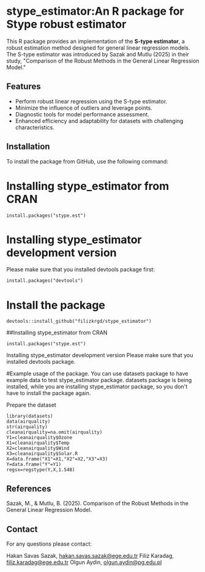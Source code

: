 # stype_estimator:An R package for Stype robust estimator
This R package provides an implementation of the **S-type estimator**, a robust estimation method designed for general linear regression models. The S-type estimator was introduced by Sazak and Mutlu (2025) in their study, "Comparison of the Robust Methods in the General Linear Regression Model."

## Features
- Perform robust linear regression using the S-type estimator.
- Minimize the influence of outliers and leverage points.
- Diagnostic tools for model performance assessment.
- Enhanced efficiency and adaptability for datasets with challenging characteristics.

## Installation
To install the package from GitHub, use the following command:


# Installing stype_estimator from CRAN
```
install.packages("stype.est")
```
# Installing stype_estimator development version
Please make sure that you installed devtools package first:
```
install.packages("devtools")
```

# Install the package
```
devtools::install_github("filizkrgd/stype_estimator")
```
##Installing stype_estimator from CRAN
```
install.packages("stype.est")
```
Installing stype_estimator development version
Please make sure that you installed devtools package.


#Example usage of the package.
You can use datasets package to have example data to test stype_estimator package. 
datasets package is being installed, while you are installing stype_estimator package, so you don't have to install the package again.

Prepare the dataset
```
library(datasets)
data(airquality)
str(airquality)
cleanairquality=na.omit(airquality)
Y1=cleanairquality$Ozone
X1=cleanairquality$Temp
X2=cleanairquality$Wind
X3=cleanairquality$Solar.R
X=data.frame("X1"=X1,"X2"=X2,"X3"=X3)
Y=data.frame("Y"=Y1)
regsx=regstype(Y,X,1.548)
```

## References
Sazak, M., & Mutlu, B. (2025). Comparison of the Robust Methods in the General Linear Regression Model.

## Contact
For any questions please contact:

Hakan Savas Sazak, hakan.savas.sazak@ege.edu.tr
Filiz Karadag, filiz.karadag@ege.edu.tr
Olgun Aydin, olgun.aydin@pg.edu.pl
